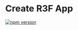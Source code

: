 # Create R3F App

[![npm version](https://badge.fury.io/js/create-r3f-app.svg)](https://badge.fury.io/js/create-r3f-app)